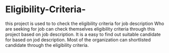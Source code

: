 # Eligibility-Criteria-
this project is used to to check the eligibility criteria for job description
Who are seeking for job can check themselves eligibility criteria through this project based on job description.
It is a easy to find out suitable candidate for based on jod description.
Most of the organization can shortlisted candidate through the eligibility criteria.
